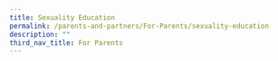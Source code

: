 ```yaml
---
title: Sexuality Education
permalink: /parents-and-partners/For-Parents/sexuality-education
description: ""
third_nav_title: For Parents
---
```


